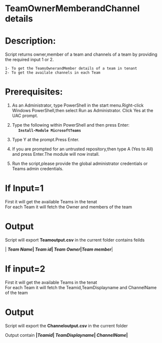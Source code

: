 # TeamOwnerMemberandChannel details

# Description:
Script returns owner,member of a team and channels of a team by providing the required input 1 or 2.

	1- To get the TeamsOwnerandMember details of a team in tenant
	2- To get the availale channels in each Team

# Prerequisites:

1. As an Administrator, type PowerShell in the start menu.Right-click Windows PowerShell,then select Run as Administrator.
Click Yes at the UAC prompt.

2. Type the following within PowerShell and then press Enter:\
&nbsp;&nbsp;&nbsp;&nbsp;&nbsp;**`Install-Module MicrosoftTeams`**
    
3. Type Y at the prompt.Press Enter.

4. If you are prompted for an untrusted repository,then type A (Yes to All) and press Enter.The module will now install. 
5. Run the script,please provide the global administrator credentials or Teams admin credentials.

# If Input=1

First it will get the available Teams in the tenat\
For each Team it will fetch the Owner and members of the team

# Output

Script will export **Teamoutput.csv** in the current folder contains feilds

| **_Team Name_| _Team id_| _Team Owner_|_Team member_**|

# If input=2

First it will get the available Teams in the tenat\
For each Team it will fetch the Teamid,TeamDisplayname and ChannelName of the team

# Output

Script will export the **Channeloutput.csv** in the current folder

Output contain **|_Teamid_| _TeamDisplayname_| _ChannelName_|**
